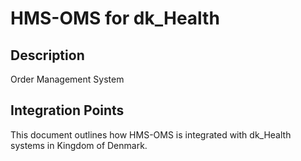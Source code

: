 # HMS-OMS for dk_Health

## Description

Order Management System

## Integration Points

This document outlines how HMS-OMS is integrated with dk_Health systems in Kingdom of Denmark.
